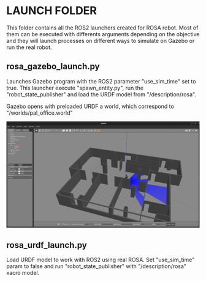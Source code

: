 # LAUNCH FOLDER

This folder contains all the ROS2 launchers created for ROSA robot. Most of them can be executed with differents arguments depending on the objective and they will launch processes on different ways to simulate on Gazebo or run the real robot. 

## rosa_gazebo_launch.py

Launches Gazebo program with the ROS2 parameter "use_sim_time" set to true. This launcher execute "spawn_entity.py", run the "robot_state_publisher" and load the URDF model from "/description/rosa".

Gazebo opens with preloaded URDF a world, which correspond to "/worlds/pal_office.world"

![rosa_gazebo_launch.py](../images/rosa_gazebo_launch.png)

## rosa_urdf_launch.py

Load URDF model to work with ROS2 using real ROSA. Set "use_sim_time" param to false and run "robot_state_publisher" with "/description/rosa" xacro model.